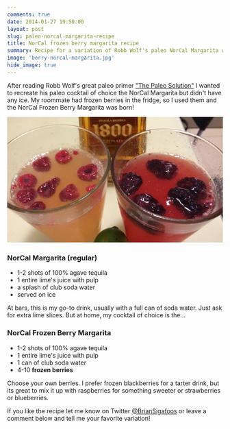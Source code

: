 ```yaml
---
comments: true
date: 2014-01-27 19:50:00
layout: post
slug: paleo-norcal-margarita-recipe
title: NorCal frozen berry margarita recipe
summary: Recipe for a variation of Robb Wolf's paleo NorCal Margarita with frozen berries instead of ice cubes
image: 'berry-norcal-margarita.jpg'
hide_image: true
---
```


After reading Robb Wolf's great paleo primer ["The Paleo Solution"](http://robbwolf.com/shop/products/the-paleo-solution-the-original-human-diet/) I wanted to recreate his paleo cocktail of choice the NorCal Margarita but didn't have any ice. My roommate had frozen berries in the fridge, so I used them and the NorCal Frozen Berry Margarita was born!

![Frozen Berry NorCal Margarita](/img/posts/berry-norcal-1.jpg)

### NorCal Margarita (regular)
- 1-2 shots of 100% agave tequila
- 1 entire lime's juice with pulp
- a splash of club soda water
- served on ice

At bars, this is my go-to drink, usually with a full can of soda water. Just ask for extra lime slices. But at home, my cocktail of choice is the...


### NorCal Frozen Berry Margarita
- 1-2 shots of 100% agave tequila
- 1 entire lime's juice with pulp
- 1 can of club soda water
- 4-10 <strong>frozen berries</strong>

Choose your own berries. I prefer frozen blackberries for a tarter drink, but its great to mix it up with raspberries for something sweeter or strawberries or blueberries.

If you like the recipe let me know on Twitter [@BrianSigafoos](https://twitter.com/BrianSigafoos) or leave a comment below and tell me your favorite variation!
